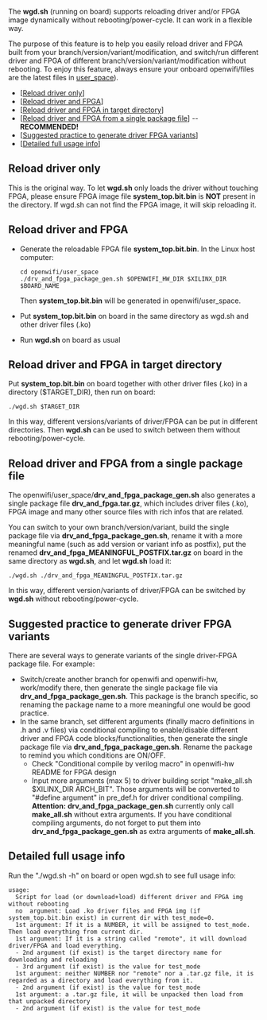 The **wgd.sh** (running on board) supports reloading driver and/or FPGA image dynamically without rebooting/power-cycle. It can work in a 
flexible way. 

The purpose of this feature is to help you easily reload driver and FPGA built from your branch/version/variant/modification, and switch/run different driver and FPGA of different branch/version/variant/modification without rebooting. To enjoy this feature, always ensure your onboard openwifi/files are the latest files in [user_space](../../user_space)).

- [[Reload driver only](#Reload-driver-only)]
- [[Reload driver and FPGA](#Reload-driver-and-FPGA)]
- [[Reload driver and FPGA in target directory](#Reload-driver-and-FPGA-in-target-directory)]
- [[Reload driver and FPGA from a single package file](#Reload-driver-and-FPGA-from-a-single-package-file)] -- **RECOMMENDED!**
- [[Suggested practice to generate driver FPGA variants](#Suggested-practice-to-generate-driver-FPGA-variants)]
- [[Detailed full usage info](#Detailed-full-usage-info)]

## Reload driver only
This is the original way. To let **wgd.sh** only loads the driver without touching FPGA, please ensure FPGA image file **system_top.bit.bin** is **NOT** 
present in the directory. If wgd.sh can not find the FPGA image, it will skip reloading it.

## Reload driver and FPGA
- Generate the reloadable FPGA file **system_top.bit.bin**. In the Linux host computer:
  ```
  cd openwifi/user_space
  ./drv_and_fpga_package_gen.sh $OPENWIFI_HW_DIR $XILINX_DIR $BOARD_NAME
  ```
  Then **system_top.bit.bin** will be generated in openwifi/user_space.

- Put **system_top.bit.bin** on board in the same directory as wgd.sh and other driver files (.ko)
- Run **wgd.sh** on board as usual

## Reload driver and FPGA in target directory
Put **system_top.bit.bin** on board together with other driver files (.ko) in a directory ($TARGET_DIR), then run on board:
```
./wgd.sh $TARGET_DIR
```
In this way, different versions/variants of driver/FPGA can be put in different directories. Then **wgd.sh** can be used to switch 
between them without rebooting/power-cycle.

## Reload driver and FPGA from a single package file
The openwifi/user_space/**drv_and_fpga_package_gen.sh** also generates a single package file **drv_and_fpga.tar.gz**, which includes driver files (.ko), 
FPGA image and many other source files with rich infos that are related.

You can switch to your own branch/version/variant, build the single package file via **drv_and_fpga_package_gen.sh**, rename it with a more meaningful name (such as add version or variant info as postfix), put the renamed **drv_and_fpga_MEANINGFUL_POSTFIX.tar.gz** on board in the same directory as **wgd.sh**, and let **wgd.sh** load it:
```
./wgd.sh ./drv_and_fpga_MEANINGFUL_POSTFIX.tar.gz
```
In this way, different version/variants of driver/FPGA can be switched by **wgd.sh** without rebooting/power-cycle.

## Suggested practice to generate driver FPGA variants
There are several ways to generate variants of the single driver-FPGA package file. For example:

- Switch/create another branch for openwifi and openwifi-hw, work/modify there, then generate the single package file via **drv_and_fpga_package_gen.sh**. This package is the branch specific, so renaming the package name to a more meaningful one would be good practice.
- In the same branch, set different arguments (finally macro definitions in .h and .v files) via conditional compiling to enable/disable different driver and FPGA code blocks/functionalities, then generate the single package file via **drv_and_fpga_package_gen.sh**. Rename the package to remind you which conditions are ON/OFF.
    - Check "Conditional compile by verilog macro" in openwifi-hw README for FPGA design
    - Input more arguments (max 5) to driver building script "make_all.sh $XILINX_DIR ARCH_BIT". Those arguments will be converted to "#define argument" in pre_def.h for driver conditional compiling. **Attention:** **drv_and_fpga_package_gen.sh** currently only call **make_all.sh** without extra arguments. If you have conditional compiling arguments, do not forget to put them into **drv_and_fpga_package_gen.sh** as extra arguments of **make_all.sh**.

## Detailed full usage info
Run the "./wgd.sh -h" on board or open wgd.sh to see full usage info:
```
usage:
  Script for load (or download+load) different driver and FPGA img without rebooting
  no  argument: Load .ko driver files and FPGA img (if system_top.bit.bin exist) in current dir with test_mode=0.
  1st argument: If it is a NUMBER, it will be assigned to test_mode. Then load everything from current dir.
  1st argument: If it is a string called "remote", it will download driver/FPGA and load everything.
  - 2nd argument (if exist) is the target directory name for downloading and reloading
  - 3rd argument (if exist) is the value for test_mode
  1st argument: neither NUMBER nor "remote" nor a .tar.gz file, it is regarded as a directory and load everything from it.
  - 2nd argument (if exist) is the value for test_mode
  1st argument: a .tar.gz file, it will be unpacked then load from that unpacked directory
  - 2nd argument (if exist) is the value for test_mode
```
